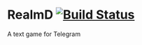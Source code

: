 # RealmD [![Build Status](https://travis-ci.org/Epowerj/RealmD.svg?branch=master)](https://travis-ci.org/Epowerj/RealmD)
A text game for Telegram
